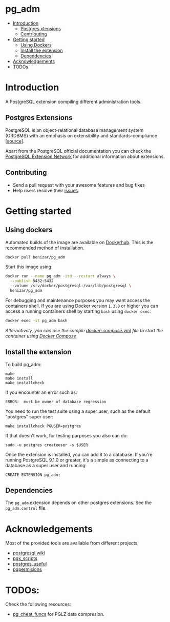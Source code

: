 # pg_adm

- [Introduction](#introduction)
  - [Postgres xtensions](#postgres-extensions)
  - [Contributing](#contributing)
- [Getting started](#getting-started)
  - [Using Dockers](#using-dockers)
  - [Install the extension](#install-the-extension)
  - [Dependencies](#dependencies)
- [Acknowledgements](#acknowledgements)
- [TODOs](#todos)



# Introduction

A PostgreSQL extension compiling different administration tools.


## Postgres Extensions

PostgreSQL is an object-relational database management system (ORDBMS) with an emphasis on extensibility and standards-compliance [[source](https://en.wikipedia.org/wiki/PostgreSQL)].

Apart from the PostgreSQL official documentation you can check the [PostgreSQL Extension Network](http://pgxn.org/) for additional information about extensions.


## Contributing

- Send a pull request with your awesome features and bug fixes
- Help users resolve their [issues](../../issues?q=is%3Aopen+is%3Aissue).



# Getting started


## Using dockers

Automated builds of the image are available on [Dockerhub](https://hub.docker.com/r/benizar/pg_adm). This is the recommended method of installation.

```bash
docker pull benizar/pg_adm
```

Start this image using:

```bash
docker run --name pg_adm -itd --restart always \
  --publish 5432:5432
  --volume /srv/docker/postgresql:/var/lib/postgresql \
  benizar/pg_adm
```

For debugging and maintenance purposes you may want access the containers shell. If you are using Docker version `1.3.0` or higher you can access a running containers shell by starting `bash` using `docker exec`:

```bash
docker exec -it pg_adm bash
```

*Alternatively, you can use the sample [docker-compose.yml](docker-compose.yml) file to start the container using [Docker Compose](https://docs.docker.com/compose/)*


## Install the extension

To build pg_adm:

    make
    make install
    make installcheck

If you encounter an error such as:

    ERROR:  must be owner of database regression

You need to run the test suite using a super user, such as the default "postgres" super user:

    make installcheck PGUSER=postgres

If that doesn't work, for testing purposes you also can do:

    sudo -u postgres createuser -s $USER

Once the extension is installed, you can add it to a database. If you're running PostgreSQL 9.1.0 or greater, it's a simple as connecting to a database as a super user and running:

    CREATE EXTENSION pg_adm;


## Dependencies

The `pg_adm` extension depends on other postgres extensions. See the `pg_adm.control` file.



# Acknowledgements

Most of the provided tools are available from different projects:

- [postgresql wiki](https://wiki.postgresql.org)
- [pgx_scripts](https://github.com/pgexperts/pgx_scripts)
- [postgres_useful](https://github.com/eddienko/postgres/blob/master/utils/postgres_useful.sql)
- [pgpermisions](https://github.com/Gibheer/pgpermissions)



# TODOs:

Check the following resources: 

- [pg_cheat_funcs](https://github.com/MasaoFujii/pg_cheat_funcs) for PGLZ data compresion.



